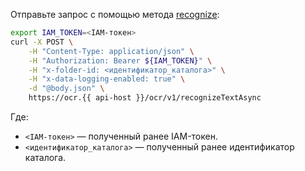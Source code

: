 Отправьте запрос с помощью метода [recognize](../../vision/ocr/api-ref/TextRecognitionAsync/recognize.md):

```bash
export IAM_TOKEN=<IAM-токен>
curl -X POST \
    -H "Content-Type: application/json" \
    -H "Authorization: Bearer ${IAM_TOKEN}" \
    -H "x-folder-id: <идентификатор_каталога>" \
    -H "x-data-logging-enabled: true" \
    -d "@body.json" \
    https://ocr.{{ api-host }}/ocr/v1/recognizeTextAsync
```

Где:
* `<IAM-токен>` — полученный ранее IAM-токен.
* `<идентификатор_каталога>` — полученный ранее идентификатор каталога.
